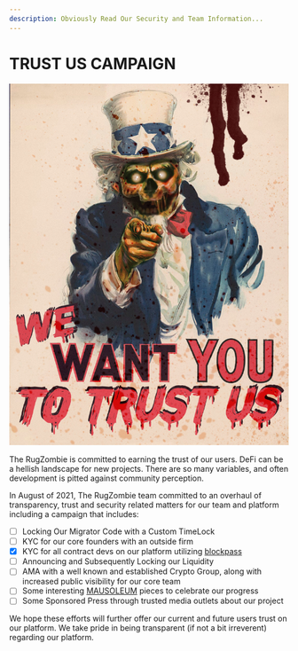 ```yaml
---
description: Obviously Read Our Security and Team Information...
---
```


# TRUST US CAMPAIGN

![](../../.gitbook/assets/wewanttrust.jpg)

The RugZombie is committed to earning the trust of our users. DeFi can be a hellish landscape for new projects. There are so many variables, and often development is pitted against community perception. 

In August of 2021, The RugZombie team committed to an overhaul of transparency, trust and security related matters for our team and platform including a campaign that includes: 

* [ ] Locking Our Migrator Code with a Custom TimeLock
* [ ] KYC for our core founders with an outside firm
* [x] KYC for all contract devs on our platform utilizing [blockpass](https://blockpass.org/)
* [ ] Announcing and Subsequently Locking our Liquidity
* [ ] AMA with a well known and established Crypto Group, along with increased public visibility for our core team
* [ ] Some interesting [MAUSOLEUM](../../basic-information/main-features/mausoleum.md) pieces to celebrate our progress
* [ ] Some Sponsored Press through trusted media outlets about our project

We hope these efforts will further offer our current and future users trust on our platform. We take pride in being transparent \(if not a bit irreverent\) regarding our platform. 

